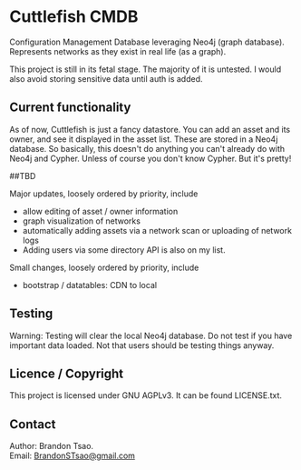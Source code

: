 # Cuttlefish CMDB
Configuration Management Database leveraging Neo4j (graph database). Represents networks as they exist in real life (as a graph).

This project is still in its fetal stage. The majority of it is untested. I would also avoid storing sensitive data until auth is added.

## Current functionality

As of now, Cuttlefish is just a fancy datastore. You can add an asset and its owner, and see it displayed in the asset list. These are stored in a Neo4j database. So basically, this doesn't do anything you can't already do with Neo4j and Cypher. Unless of course you don't know Cypher. But it's pretty!

##TBD

Major updates, loosely ordered by priority, include
- allow editing of asset / owner information
- graph visualization of networks
- automatically adding assets via a network scan or uploading of network logs
- Adding users via some directory API is also on my list.

Small changes, loosely ordered by priority, include
- bootstrap / datatables: CDN to local

## Testing

Warning: Testing will clear the local Neo4j database. Do not test if you have important data loaded. Not that users should be testing things anyway.

## Licence / Copyright

This project is licensed under GNU AGPLv3. It can be found LICENSE.txt.

## Contact

Author: Brandon Tsao.  
Email: BrandonSTsao@gmail.com
